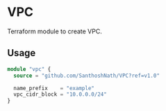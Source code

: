 # VPC

Terraform module to create VPC.

## Usage

```terraform
module "vpc" {
  source = "github.com/SanthoshNath/VPC?ref=v1.0"

  name_prefix    = "example"
  vpc_cidr_block = "10.0.0.0/24"
}
```
